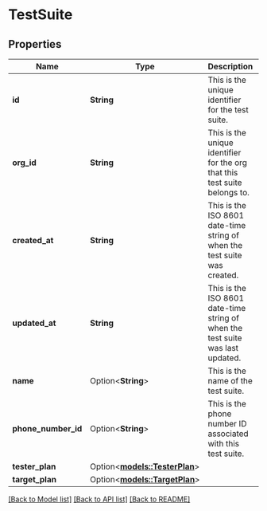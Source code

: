 # TestSuite

## Properties

Name | Type | Description | Notes
------------ | ------------- | ------------- | -------------
**id** | **String** | This is the unique identifier for the test suite. | 
**org_id** | **String** | This is the unique identifier for the org that this test suite belongs to. | 
**created_at** | **String** | This is the ISO 8601 date-time string of when the test suite was created. | 
**updated_at** | **String** | This is the ISO 8601 date-time string of when the test suite was last updated. | 
**name** | Option<**String**> | This is the name of the test suite. | [optional]
**phone_number_id** | Option<**String**> | This is the phone number ID associated with this test suite. | [optional]
**tester_plan** | Option<[**models::TesterPlan**](TesterPlan.md)> |  | [optional]
**target_plan** | Option<[**models::TargetPlan**](TargetPlan.md)> |  | [optional]

[[Back to Model list]](../README.md#documentation-for-models) [[Back to API list]](../README.md#documentation-for-api-endpoints) [[Back to README]](../README.md)


